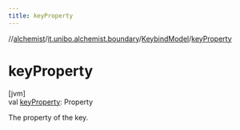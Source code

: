 ```yaml
---
title: keyProperty
---
```

//[alchemist](../../../index.html)/[it.unibo.alchemist.boundary](../index.html)/[KeybindModel](index.html)/[keyProperty](key-property.html)



# keyProperty



[jvm]\
val [keyProperty](key-property.html): Property<KeyCode>



The property of the key.




